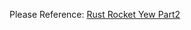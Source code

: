 

Please Reference: [Rust Rocket Yew Part2](https://theadventuresofaliceandbob.com/posts/rust_rocket_yew_part2.md)
